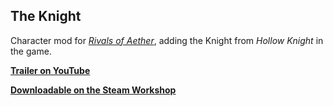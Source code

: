 ## The Knight

Character mod for [_Rivals of Aether_](https://rivalsofaether.com/), adding the Knight from _Hollow Knight_ in the game.

[**Trailer on YouTube**](https://youtu.be/5vgrAc9Jwk4)

[**Downloadable on the Steam Workshop**](https://steamcommunity.com/sharedfiles/filedetails/?id=2105527362)
